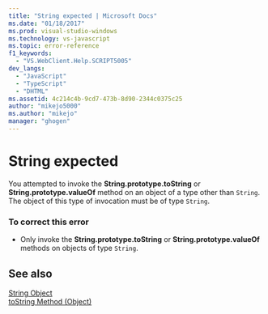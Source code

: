 ```yaml
---
title: "String expected | Microsoft Docs"
ms.date: "01/18/2017"
ms.prod: visual-studio-windows
ms.technology: vs-javascript
ms.topic: error-reference
f1_keywords: 
  - "VS.WebClient.Help.SCRIPT5005"
dev_langs: 
  - "JavaScript"
  - "TypeScript"
  - "DHTML"
ms.assetid: 4c214c4b-9cd7-473b-8d90-2344c0375c25
author: "mikejo5000"
ms.author: "mikejo"
manager: "ghogen"
---
```

# String expected
You attempted to invoke the **String.prototype.toString** or **String.prototype.valueOf** method on an object of a type other than `String`. The object of this type of invocation must be of type `String`.  
  
### To correct this error  
  
- Only invoke the **String.prototype.toString** or **String.prototype.valueOf** methods on objects of type `String`.  
  
## See also  
 [String Object](https://developer.mozilla.org/docs/Web/JavaScript/Reference/Global_Objects/String)   
 [toString Method (Object)](https://developer.mozilla.org/docs/Web/JavaScript/Reference/Global_Objects/Object/tostring)